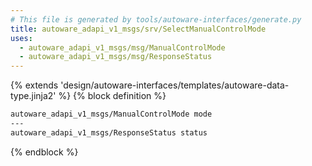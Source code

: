 ```yaml
---
# This file is generated by tools/autoware-interfaces/generate.py
title: autoware_adapi_v1_msgs/srv/SelectManualControlMode
uses:
  - autoware_adapi_v1_msgs/msg/ManualControlMode
  - autoware_adapi_v1_msgs/msg/ResponseStatus
---
```


{% extends 'design/autoware-interfaces/templates/autoware-data-type.jinja2' %}
{% block definition %}

```txt
autoware_adapi_v1_msgs/ManualControlMode mode
---
autoware_adapi_v1_msgs/ResponseStatus status
```

{% endblock %}
